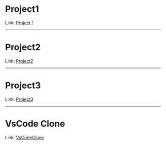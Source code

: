 # Project1

Link:
[Project 1](https://github.com/prajjal-saxena/ineuron-projects/tree/main/Project%2001)

<hr/>

# Project2

Link:
[Project2](https://github.com/prajjal-saxena/ineuron-projects/tree/main/Project%2002)

<hr/>

# Project3

Link:
[Project3](https://github.com/prajjal-saxena/ineuron-projects/tree/main/Project%2003)

<hr/>

# VsCode Clone

Link:
[VsCodeClone](https://github.com/prajjal-saxena/ineuron-projects/tree/main/vsCodeClone)

